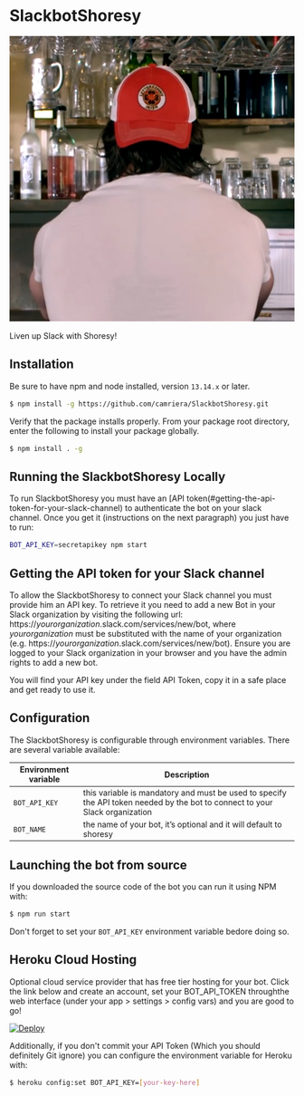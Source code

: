 # SlackbotShoresy

![Shoresy Profile Pic](shoresy.jpg)

Liven up Slack with Shoresy! 

<!-- ![SlackbotShoresy in action](slackbot-shoresy-in-action.png) --> 

## Installation
Be sure to have npm and node installed, version `13.14.x` or later. 

```bash
$ npm install -g https://github.com/camriera/SlackbotShoresy.git
```
Verify that the package installs properly. From your package root directory, enter the following to install your package globally.

```bash
$ npm install . -g
```

## Running the SlackbotShoresy Locally

To run SlackbotShoresy you must have an [API token(#getting-the-api-token-for-your-slack-channel) to authenticate the bot on your slack channel.
Once you get it (instructions on the next paragraph) you just have to run:

```bash
BOT_API_KEY=secretapikey npm start
```

## Getting the API token for your Slack channel

To allow the SlackbotShoresy to connect your Slack channel you must provide him an API key. To retrieve it you need to add a new Bot in your Slack organization by visiting the following url: https://*yourorganization*.slack.com/services/new/bot, where *yourorganization* must be substituted with the name of your organization (e.g. https://*yourorganization*.slack.com/services/new/bot). Ensure you are logged to your Slack organization in your browser and you have the admin rights to add a new bot.

You will find your API key under the field API Token, copy it in a safe place and get ready to use it.

## Configuration

The SlackbotShoresy is configurable through environment variables. There are several variable available:

| Environment variable | Description |
|----------------------|-------------|
| `BOT_API_KEY` | this variable is mandatory and must be used to specify the API token needed by the bot to connect to your Slack organization |
| `BOT_NAME` | the name of your bot, it’s optional and it will default to shoresy |


## Launching the bot from source

If you downloaded the source code of the bot you can run it using NPM with:

```bash
$ npm run start
```

Don't forget to set your `BOT_API_KEY` environment variable bedore doing so. 

## Heroku Cloud Hosting

Optional cloud service provider that has free tier hosting for your bot. Click the link below and create an account, set your BOT_API_TOKEN throughthe web interface (under your app > settings > config vars) and you are good to go!

[![Deploy](https://www.herokucdn.com/deploy/button.svg)](https://heroku.com/deploy)

Additionally, if you don't commit your API Token (Which you should definitely Git ignore) you can configure the environment variable for Heroku with:
```bash
$ heroku config:set BOT_API_KEY=[your-key-here]
```
